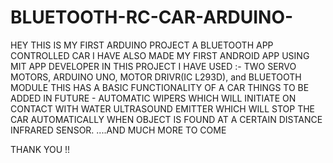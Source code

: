 # BLUETOOTH-RC-CAR-ARDUINO-
HEY
THIS IS MY FIRST ARDUINO PROJECT
A BLUETOOTH APP CONTROLLED CAR
I HAVE ALSO MADE MY FIRST ANDROID APP USING MIT APP DEVELOPER
IN THIS PROJECT I HAVE USED :-
TWO SERVO MOTORS,
ARDUINO UNO,
MOTOR DRIVR(IC L293D), and
BLUETOOTH MODULE
THIS HAS A BASIC FUNCTIONALITY OF A CAR
THINGS TO BE ADDED IN FUTURE -
AUTOMATIC WIPERS WHICH WILL INITIATE ON CONTACT WITH WATER
ULTRASOUND EMITTER WHICH WILL STOP THE CAR AUTOMATICALLY WHEN OBJECT IS FOUND AT A CERTAIN DISTANCE
INFRARED SENSOR.
....AND MUCH MORE TO COME

THANK YOU !!
